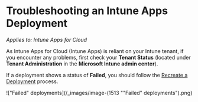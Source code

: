 # Troubleshooting an Intune Apps Deployment

_Applies to: Intune Apps for Cloud_

As Intune Apps for Cloud (Intune Apps) is reliant on your Intune tenant, if you encounter any problems, first check your **Tenant Status** (located under **Tenant Administration** in the **Microsoft Intune admin center**).

If a deployment shows a status of **Failed**, you should follow the [Recreate a Deployment](../../cloud-deployments/manage-cloud-deployments/recreate-a-cloud-deployment.md) process.

!["Failed" deployments](/_images/image-(1513 "\"Failed\" deployments").png)